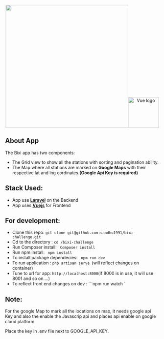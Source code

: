 <p align="center"><a href="https://laravel.com" target="_blank"><img src="https://raw.githubusercontent.com/laravel/art/master/logo-lockup/5%20SVG/2%20CMYK/1%20Full%20Color/laravel-logolockup-cmyk-red.svg" width="400"></a><a href="https://vuejs.org" target="_blank" rel="noopener noreferrer"><img width="100" src="https://vuejs.org/images/logo.png" alt="Vue logo"></a></p>

## About App

The Bixi app has two components:
  - The Grid view to show all the stations with sorting and pagination ability.
  - The Map where all stations are marked on **Google Maps** with their respective lat and lng cordinates.**(Google Api Key is required)**

## Stack Used:

 -  App use **[Laravel](https://laravel.com/)** on the Backend
 -  App uses **[Vuejs](https://vuejs.org/)** for Frontend

## For development:
* Clone this repo: ``` git clone git@github.com:sandhu1991/bixi-challenge.git ```
* Cd to the directory : ``` cd /bixi-challenge ```
* Run Composer install: ``` Composer install```
* Run npm install: ``` npm install```
* To install package dependecies: ``` npm run dev```
* To run application : ```php artisan serve ```(will reflect changes on container)
* Tune to url for app: ``` http://localhost:8000 ```(if 8000 is in use, it will use 8001 and so on....)
* To reflect front end changes on dev : ```npm run watch `

## Note:
<p>For the google Map to mark all the locations on map, it needs google api Key and also the enable the Javascrip api and places api enable on google cloud platform.</p>
<p>Place the key in .env file next to GOOGLE_API_KEY.</p>
